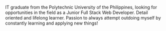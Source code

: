 IT graduate from the Polytechnic University of the Philippines, looking for opportunities in the field as a Junior Full Stack Web Developer. 
Detail oriented and lifelong learner. Passion to always attempt outdoing myself by constantly learning and applying new things! 

